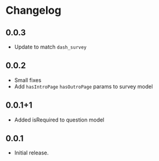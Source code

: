 # Changelog

## 0.0.3
- Update to match `dash_survey` 

## 0.0.2
- Small fixes
- Add `hasIntroPage` `hasOutroPage` params to survey model

## 0.0.1+1

- Added isRequired to question model

## 0.0.1

- Initial release.
